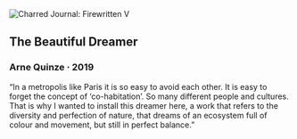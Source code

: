 <div class="artwork-of-the-day">
  <div class="container">
    <div class="img-wrapper">
      <img
        src="https://uploads0.wikiart.org/00292/images/arne-quinze/arne-quinze-the-beautiful-dreamer-paris-47795-3b.jpg!Large.jpg"
        alt="Charred Journal: Firewritten V" />
    </div>
    <div class="artwork-detail">
      <div class="artwork-origin"> 
        <h2 class="artwork-name">The Beautiful Dreamer</h2>
        <h3 class="artist">
          Arne Quinze
                    ·  2019
        </h3>
      </div>
      <p class="description">
        <span class="artwork-description-text ng-binding" ng-bind-html="viewModel.ArtworkOfTheDay.Description | unsafe">“In a metropolis like Paris it is so easy to avoid each other. It is easy to forget the concept of ‘co-habitation’. So many different people and cultures. That is why I wanted to install this dreamer here, a work that refers to the diversity and perfection of nature, that dreams of an ecosystem full of colour and movement, but still in perfect balance.”</span>
                        <div class="text-shadow-container ng-hide" ng-show="showShadow"></div>
      </p>
    </div>
  </div>

</div>
